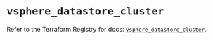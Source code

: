 # `vsphere_datastore_cluster`

Refer to the Terraform Registry for docs: [`vsphere_datastore_cluster`](https://registry.terraform.io/providers/vmware/vsphere/2.13.0/docs/resources/datastore_cluster).
